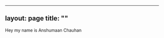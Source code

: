 <!-- If we do not want any title then just leave it empty --> 
---
layout: page
title: ""
---

Hey my name is Anshumaan Chauhan

<!-- Use Jekkyl to do more customization [link](https://jekyllrb.com/docs/) -->
<!-- {% if site.show_excerpts %}
  {% include home.html %}
{% else %}
  {% include archive.html title="Posts" %}
{% endif %}
-->

